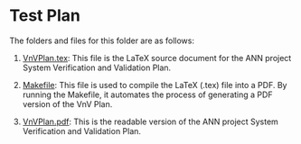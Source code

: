 # Test Plan

The folders and files for this folder are as follows:

1. [VnVPlan.tex](https://github.com/tanya-jp/ANN-CAS741/blob/main/docs/VnVPlan/VnVPlan.tex): This file is the LaTeX source document for the ANN project System Verification and Validation Plan. 

2. [Makefile](https://github.com/tanya-jp/ANN-CAS741/blob/main/docs/VnVPlan/Makefile): This file is used to compile the LaTeX (.tex) file into a PDF. By running the Makefile, it automates the process of generating a PDF version of the VnV Plan.

3. [VnVPlan.pdf](https://github.com/tanya-jp/ANN-CAS741/blob/main/docs/VnVPlan/VnVPlan.pdf): This is the readable version of the ANN project System Verification and Validation Plan. 
